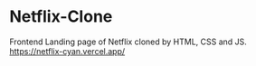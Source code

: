 # Netflix-Clone

Frontend Landing page of Netflix cloned by HTML, CSS and JS.
https://netflix-cyan.vercel.app/
